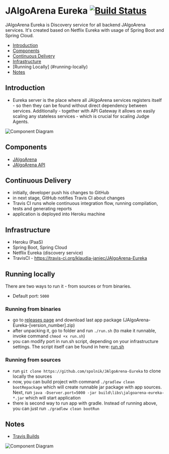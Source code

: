 # JAlgoArena Eureka [![Build Status](https://travis-ci.org/klaudia-janiec/JAlgoArena-Eureka.svg?branch=master)](https://travis-ci.org/klaudia-janiec/JAlgoArena-Eureka)

JAlgoArena Eureka is Discovery service for all backend JAlgoArena services. It's created based on Netflix Eureka with usage of Spring Boot and Spring Cloud.

- [Introduction](#introduction)
- [Components](#components)
- [Continuous Delivery](#continuous-delivery)
- [Infrastructure](#infrastructure)
- [Running Locally] (#running-locally)
- [Notes](#notes)

## Introduction

- Eureka server is the place where all JAlgoArena services registers itself - so then they can be found without direct dependency between services. Additionally - together with API Gateway it allows on easily scaling any stateless services - which is crucial for scaling Judge Agents.

![Component Diagram](https://github.com/spolnik/JAlgoArena/raw/master/design/component_diagram.png)

## Components

- [JAlgoArena](https://github.com/klaudia-janiec/JAlgoArena)
- [JAlgoArena API](https://github.com/klaudia-janiec/JAlgoArena-API)

## Continuous Delivery

- initially, developer push his changes to GitHub
- in next stage, GitHub notifies Travis CI about changes
- Travis CI runs whole continuous integration flow, running compilation, tests and generating reports
- application is deployed into Heroku machine

## Infrastructure

- Heroku (PaaS)
- Spring Boot, Spring Cloud
- Netflix Eureka (discovery service)
- TravisCI - https://travis-ci.org/klaudia-janiec/JAlgoArena-Eureka

## Running locally

There are two ways to run it - from sources or from binaries.
- Default port: `5000`

### Running from binaries
- go to [releases page](https://github.com/spolnik/JAlgoArena-Eureka/releases) and download last app package (JAlgoArena-Eureka-[version_number].zip)
- after unpacking it, go to folder and run `./run.sh` (to make it runnable, invoke command `chmod +x run.sh`)
- you can modify port in run.sh script, depending on your infrastructure settings. The script itself can be found in here: [run.sh](run.sh)

### Running from sources
- run `git clone https://github.com/spolnik/JAlgoArena-Eureka` to clone locally the sources
- now, you can build project with command `./gradlew clean bootRepackage` which will create runnable jar package with app sources. Next, run `java -Dserver.port=5000 -jar build\libs\jalgoarena-eureka-*.jar` which will start application
- there is second way to run app with gradle. Instead of running above, you can just run `./gradlew clean bootRun`

## Notes
- [Travis Builds](https://travis-ci.org/klaudia-janiec)

![Component Diagram](https://github.com/spolnik/JAlgoArena/raw/master/design/JAlgoArena_Logo.png)
